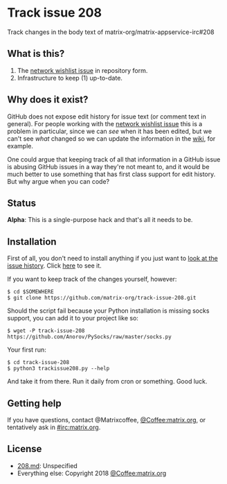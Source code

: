 # Track issue 208
Track changes in the body text of matrix-org/matrix-appservice-irc#208

## What is this?
1. The [network wishlist issue] in repository form.
2. Infrastructure to keep (1) up-to-date.

## Why does it exist?
GitHub does not expose edit history for issue text (or comment text in
general). For people working with the [network wishlist issue] this is a
problem in particular, since we can _see_ when it has been edited, but we can't
see _what_ changed so we can update the information in the [wiki], for example.

One could argue that keeping track of all that information in a GitHub issue is
abusing GitHub issues in a way they're not meant to, and it would be much
better to use something that has first class support for edit history. But why
argue when you can code?

[network wishlist issue]: https://github.com/matrix-org/matrix-appservice-irc/issues/208
[wiki]:                   https://github.com/matrix-org/matrix-appservice-irc/wiki/Bridged-IRC-networks

## Status
**Alpha**: This is a single-purpose hack and that's all it needs to be.

## Installation
First of all, you don't need to install anything if you just want to [look at the issue history](208.md). Click [here](208.md) to see it.

If you want to keep track of the changes yourself, however:
```
$ cd $SOMEWHERE
$ git clone https://github.com/matrix-org/track-issue-208.git
```
Should the script fail because your Python installation is missing socks
support, you can add it to your project like so:
```
$ wget -P track-issue-208 https://github.com/Anorov/PySocks/raw/master/socks.py
```
Your first run:
```
$ cd track-issue-208
$ python3 trackissue208.py --help
```
And take it from there. Run it daily from cron or something. Good luck.

## Getting help
If you have questions, contact @Matrixcoffee, [@Coffee:matrix.org], or
tentatively ask in [#irc:matrix.org].

[@Coffee:matrix.org]: https://matrix.to/#/@Coffee:matrix.org
[#irc:matrix.org]:    https://matrix.to/#/#irc:matrix.org

## License
* [208.md](208.md): Unspecified
* Everything else: Copyright 2018 [@Coffee:matrix.org]
